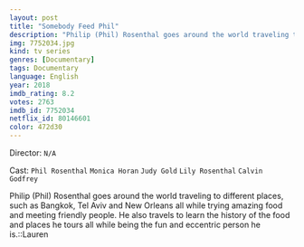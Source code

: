 ```yaml
---
layout: post
title: "Somebody Feed Phil"
description: "Philip (Phil) Rosenthal goes around the world traveling to different places, such as Bangkok, Tel Aviv and New Orleans all while trying amazing food and meeting friendly people. He also travels to learn the history of the food and places he tours all while being the fun and eccentric person he is..."
img: 7752034.jpg
kind: tv series
genres: [Documentary]
tags: Documentary 
language: English
year: 2018
imdb_rating: 8.2
votes: 2763
imdb_id: 7752034
netflix_id: 80146601
color: 472d30
---
```

Director: `N/A`  

Cast: `Phil Rosenthal` `Monica Horan` `Judy Gold` `Lily Rosenthal` `Calvin Godfrey` 

Philip (Phil) Rosenthal goes around the world traveling to different places, such as Bangkok, Tel Aviv and New Orleans all while trying amazing food and meeting friendly people. He also travels to learn the history of the food and places he tours all while being the fun and eccentric person he is.::Lauren